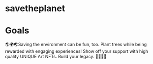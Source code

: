 # savetheplanet

# Goals
🌎🌍🌏Saving the environment can be fun, too. Plant trees while being rewarded with engaging experiences! Show off your support with high quality UNIQUE Art NFTs. Build your legacy. 🌳🌲🎋🌴
